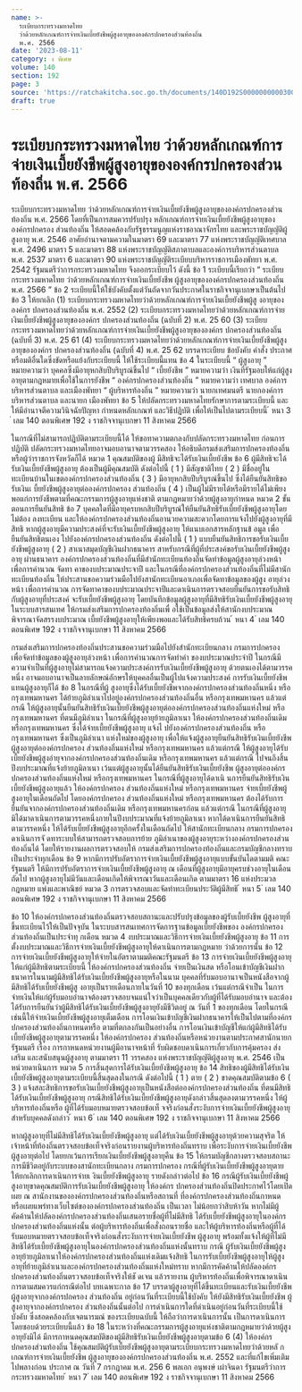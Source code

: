 ```yaml
---
name: >-
  ระเบียบกระทรวงมหาดไทย
  ว่าด้วยหลักเกณฑ์การจ่ายเงินเบี้ยยังชีพผู้สูงอายุขององค์กรปกครองส่วนท้องถิ่น 
  พ.ศ. 2566
date: '2023-08-11'
category: ง พิเศษ
volume: 140
section: 192
page: 3
source: 'https://ratchakitcha.soc.go.th/documents/140D192S0000000000300.pdf'
draft: true
---
```


# ระเบียบกระทรวงมหาดไทย ว่าด้วยหลักเกณฑ์การจ่ายเงินเบี้ยยังชีพผู้สูงอายุขององค์กรปกครองส่วนท้องถิ่น  พ.ศ. 2566

ระเบียบกระทรวงมหาดไทย ว่าด้วยหลักเกณฑ์การจ่ายเงินเบี้ยยังชีพผู้สูงอายุขององค์กรปกครองส่วนท้องถิ่น พ.ศ. 2566 โดยที่เป็นการสมควรปรับปรุง หลักเกณฑ์การจ่ายเงินเบี้ยยังชีพผู้สูงอายุขององค์กรปกครอง ส่วนท้องถิ่น ให้สอดคล้องกับรัฐธรรมนูญแห่งราชอาณาจักรไทย และพระราชบัญญัติผู้สูงอายุ พ.ศ. 2546 อาศัยอำนาจตามความในมาตรา 69 และมาตรา 77 แห่งพระราชบัญญัติเทศบาล พ.ศ. 2496 มาตรา 5 และมาตรา 88 แห่งพระราชบัญญัติสภาตาบลและองค์การบริหารส่วนตาบล พ.ศ. 2537 มาตรา 6 และมาตรา 90 แห่งพระราชบัญญัติระเบียบบริหารราชการเมืองพัทยา พ.ศ. 2542 รัฐมนตรีว่าการกระทรวงมหาดไทย จึงออกระเบียบไว้ ดังนี้ ข้อ 1 ระเบียบนี้เรียกว่า “ ระเบียบกระทรวงมหาดไทย ว่าด้วยหลักเกณฑ์การจ่ายเงินเบี้ยยังชีพ ผู้สูงอายุขององค์กรปกครองส่วนท้องถิ่น พ.ศ. 2566 ” ข้อ 2 ระเบียบนี้ให้ใช้บังคับตั้งแต่วันถัดจากวันประกาศในราชกิจจานุเบกษาเป็นต้นไป ข้อ 3 ให้ยกเลิก (1) ระเบียบกระทรวงมหาดไทยว่าด้วยหลักเกณฑ์การจ่ายเงินเบี้ยยังชีพผู้สู งอายุขององค์กร ปกครองส่วนท้องถิ่น พ.ศ. 2552 (2) ระเบียบกระทรวงมหาดไทยว่าด้วยหลักเกณฑ์การจ่ายเงินเบี้ยยังชีพผู้สูงอายุขององค์กร ปกครองส่วนท้องถิ่น (ฉบับที่ 2) พ.ศ. 25 60 (3) ระเบียบกระทรวงมหาดไทยว่าด้วยหลักเกณฑ์การจ่ายเงินเบี้ยยังชีพผู้สูงอายุขององค์กร ปกครองส่วนท้องถิ่น (ฉบับที่ 3) พ.ศ. 25 61 (4) ระเบียบกระทรวงมหาดไทยว่าด้วยหลักเกณฑ์การจ่ายเงินเบี้ยยังชีพผู้สูงอายุขององค์กร ปกครองส่วนท้องถิ่น (ฉบับที่ 4) พ.ศ. 25 62 บรรดาระเบียบ ข้อบังคับ คำสั่ง ประกาศ หรือมติอื่นใดซึ่งขัดหรือแย้งกับระเบียบนี้ ให้ใช้ระเบียบนี้แทน ข้อ 4 ในระเบียบนี้ “ ผู้สูงอายุ ” หมายความว่า บุคคลซึ่งมีอายุหกสิบปีบริบูรณ์ขึ้นไป “ เบี้ยยังชีพ ” หมายความว่า เงินที่รัฐมอบให้แก่ผู้สูงอายุตามกฎหมายเพื่อใช้ในการยังชีพ “ องค์กรปกครองส่วนท้องถิ่น ” หมายความว่า เทศบาล องค์การบริหารส่วนตาบล และเมืองพัทยา “ ผู้บริหารท้องถิ่น ” หมายความว่า นายกเทศมนตรี นายกองค์การบริหารส่วนตาบล และนายก เมืองพัทยา ข้อ 5 ให้ปลัดกระทรวงมหาดไทยรักษาการตามระเบียบนี้ และให้มีอำนาจตีความวินิจฉัยปัญหา กำหนดหลักเกณฑ์ และวิธีปฏิบัติ เพื่อให้เป็นไปตามระเบียบนี้ ้ หนา 3 ่ เลม 140 ตอนพิเศษ 192 ง ราชกิจจานุเบกษา 11 สิงหาคม 2566

ในกรณีที่ไม่สามารถปฏิบัติตามระเบียบนี้ได้ ให้ขอทาความตกลงกับปลัดกระทรวงมหาดไทย ก่อนการปฏิบัติ ปลัดกระทรวงมหาดไทยอาจมอบอานาจตามวรรคสอง ให้อธิบดีกรมส่งเสริมการปกครองท้องถิ่น หรือผู้ว่าราชการจังหวัดก็ได้ หมวด 1 คุณสมบัติของผู้ มีสิทธิจะได้รับเงินเบี้ยยังชีพ ข้อ 6 ผู้มีสิทธิจะได้รับเงินเบี้ยยังชีพผู้สูงอายุ ต้องเป็นผู้มีคุณสมบัติ ดังต่อไปนี้ ( 1 ) มีสัญชาติไทย ( 2 ) มีชื่ออยู่ในทะเบียนบ้านในเขตองค์กรปกครองส่วนท้องถิ่น ( 3 ) มีอายุหกสิบปีบริบูรณ์ขึ้นไป ซึ่งได้ยืนยันสิทธิขอรับเงินเ บี้ยยังชีพผู้สูงอายุต่อองค์กรปกครอง ส่วนท้องถิ่น ( 4 ) เป็นผู้ไม่มีรายได้หรือมีรายได้ไม่เพียงพอแก่การยังชีพตามที่คณะกรรมการผู้สูงอายุแห่งชาติ ตามกฎหมายว่าด้วยผู้สูงอายุกำหนด หมวด 2 ขั้นตอนการยืนยันสิทธิ ข้อ 7 บุคคลใดที่มีอายุครบหกสิบปีบริบูรณ์ให้ยืนยันสิทธิรับเบี้ยยังชีพผู้สูงอายุโดยไม่ต้อง ลงทะเบียน และให้องค์กรปกครองส่วนท้องถิ่นอานวยความสะดวกโดยการแจ้งไปยังผู้สูงอายุที่มีสิทธิ หากผู้สูงอายุมีความประสงค์ที่จะรับเงินเบี้ยยังชีพผู้สูงอายุ ให้แนบเอกสารหลักฐานข้ อมูล เพื่อยืนยันสิทธิตนเอง ไปยังองค์กรปกครองส่วนท้องถิ่น ดังต่อไปนี้ ( 1 ) แบบยืนยันสิทธิการขอรับเงินเบี้ยยังชีพผู้สูงอายุ ( 2 ) สาเนาสมุดบัญชีเงินฝากธนาคาร สาหรับกรณีที่ผู้ที่ประสงค์ขอรับเงินเบี้ยยังชีพผู้สูงอายุ ผ่านธนาคาร องค์กรปกครองส่วนท้องถิ่นที่มีสำนักทะเบียนท้องถิ่นจัดทำข้อมูลผู้สูงอายุล่วงหน้า เพื่อการคำนวณ จัดทา คาของบประมาณประจาปี และในกรณีที่องค์กรปกครองส่วนท้องถิ่นที่ไม่มีสานักทะเบียนท้องถิ่น ให้ประสานขอความร่วมมือไปยังสานักทะเบียนอาเภอเพื่อจัดทาข้อมูลของผู้สูง อายุล่วงหน้า เพื่อการคำนวณ การจัดทาคาของบประมาณประจาปีและดาเนินการตรวจสอบยืนยันการขอรับสิทธิกับผู้สูงอายุที่ประสงค์ จะรับเบี้ยยังชีพผู้สูงอายุ โดยบันทึกข้อมูลผู้สูงอายุที่มีสิทธิรับเงินเบี้ยยังชีพผู้สูงอายุในระบบสารสนเทศ ให้กรมส่งเสริมการปกครองท้องถิ่นเพื่ อใช้เป็นข้อมูลส่งให้สานักงบประมาณพิจารณาจัดสรรงบประมาณ เบี้ยยังชีพผู้สูงอายุให้เพียงพอและได้รับสิทธิครบถ้วน ้ หนา 4 ่ เลม 140 ตอนพิเศษ 192 ง ราชกิจจานุเบกษา 11 สิงหาคม 2566

กรมส่งเสริมการปกครองท้องถิ่นประสานขอความร่วมมือไปยังสำนักทะเบียนกลาง กรมการปกครอง เพื่อจัดทำข้อมูลของผู้สูงอายุล่วงหน้า เพื่อการคำนวณการจัดทำคำ ของบประมาณประจำปี ในกรณีมีความจำเป็นที่ผู้สูงอายุไม่สามารถแจ้งความประสงค์การรับเงินเบี้ยยังชีพผู้สูงอายุ ด้วยตนเองได้ตามวรรคหนึ่ง อาจมอบอานาจเป็นลายลักษณ์อักษรให้บุคคลอื่นเป็นผู้ไปแจ้งความประสงค์ การรับเงินเบี้ยยังชีพแทนผู้สูงอายุก็ได้ ข้อ 8 ในกรณีที่ผู้ สูงอายุซึ่งได้รับเบี้ยยังชีพจากองค์กรปกครองส่วนท้องถิ่นหนึ่ง หรือ กรุงเทพมหานคร ได้ย้ายภูมิลำเนาไปอยู่องค์กรปกครองส่วนท้องถิ่นอื่น หรือกรุงเทพมหานคร แล้วแต่กรณี ให้ผู้สูงอายุนั้นยืนยันสิทธิรับเงินเบี้ยยังชีพผู้สูงอายุต่อองค์กรปกครองส่วนท้องถิ่นแห่งใหม่ หรือกรุงเทพมหานคร ที่ตนมีภูมิลำเนา ในกรณีที่ผู้สูงอายุย้ายภูมิลาเนา ให้องค์กรปกครองส่วนท้องถิ่นเดิม หรือกรุงเทพมหานคร ซึ่งได้จ่ายเบี้ยยังชีพผู้สูงอายุ แจ้งไ ปยังองค์กรปกครองส่วนท้องถิ่น หรือกรุงเทพมหานคร ซึ่งเป็นภูมิลำเนา แห่งใหม่ของผู้สูงอายุ เพื่อให้แจ้งผู้สูงอายุยืนยันสิทธิรับเงินเบี้ยยังชีพผู้สูงอายุต่อองค์กรปกครอง ส่วนท้องถิ่นแห่งใหม่ หรือกรุงเทพมหานคร แล้วแต่กรณี ให้ผู้สูงอายุได้รับเบี้ยยังชีพผู้สูงอำยุจากองค์กรปกครองส่วนท้องถิ่นเดิม หรือกรุงเทพมหานคร แล้วแต่กรณี ไปจนถึงสิ้นปีงบประมาณที่แจ้งย้ายภูมิลาเนา เว้นแต่ผู้สูงอายุนั้นได้ยืนยันสิทธิรับเงินเบี้ยยังชีพ ผู้สูงอายุต่อองค์กรปกครองส่วนท้องถิ่นแห่งใหม่ หรือกรุงเทพมหานคร ในกรณีที่ผู้สูงอายุได้ดาเนิ นการยืนยันสิทธิรับเงินเบี้ยยังชีพผู้สูงอายุแล้ว ให้องค์กรปกครอง ส่วนท้องถิ่นแห่งใหม่ หรือกรุงเทพมหานคร จ่ายเบี้ยยังชีพผู้สูงอายุในเดือนถัดไป โดยองค์กรปกครอง ส่วนท้องถิ่นแห่งใหม่ หรือกรุงเทพมหานคร ต้องได้รับการยืนยันจากองค์กรปกครองส่วนท้องถิ่นเดิม หรือกรุงเทพมหานครก่อน แล้วแต่กรณี ในกรณีที่ผู้สูงอายุมิได้มาดาเนินการตามวรรคหนึ่งภายในปีงบประมาณที่แจ้งย้ายภูมิลาเนา หากได้ดาเนินการยืนยันสิทธิตามวรรคหนึ่ง ให้ได้รับเบี้ยยังชีพผู้สูงอายุอีกครั้งในเดือนถัดไป ให้สานักทะเบียนกลาง กรมการปกครอง ดาเนินการจั ดทาระบบให้สามารถตรวจสอบการย้าย ภูมิลำเนาของผู้สูงอายุระหว่างองค์กรปกครองส่วนท้องถิ่นได้ โดยให้รายงานผลการตรวจสอบให้ กรมส่งเสริมการปกครองท้องถิ่นและกรมบัญชีกลางทราบ เป็นประจำทุกเดือน ข้อ 9 หากมีการปรับอัตราการจ่ายเงินเบี้ยยังชีพผู้สูงอายุแบบขั้นบันไดตามมติ คณะรัฐมนตรี ให้มีการปรับอัตราการจ่ายเงินเบี้ยยังชีพผู้สูงอายุ ณ เดือนที่ผู้สูงอายุมีอายุครบช่วงอายุในเดือนถัดไป หากผู้สูงอายุไม่มีวันและเดือนเกิดให้พิจารณาวันและเดือนเกิด ตามมาตรา 16 แห่งประมวลกฎหมาย แพ่งและพาณิชย์ หมวด 3 การตรวจสอบและจัดทำทะเบียนประวัติผู้มีสิทธิ ้ หนา 5 ่ เลม 140 ตอนพิเศษ 192 ง ราชกิจจานุเบกษา 11 สิงหาคม 2566

ข้อ 10 ให้องค์กรปกครองส่วนท้องถิ่นตรวจสอบสถานะและปรับปรุงข้อมูลของผู้รับเบี้ยยังชีพ ผู้สูงอายุที่ขึ้นทะเบียนไว้ให้เป็นปัจจุบัน ในระบบสารสนเทศการจัดการฐานข้อมูลเบี้ยยังชีพของ องค์กรปกครองส่วนท้องถิ่นเป็นประจำทุ กเดือน หมวด 4 งบประมาณและวิธีการจ่ายเงินเบี้ยยังชีพผู้สูงอายุ ข้อ 11 การตั้งงบประมาณและวิธีการจ่ายเงินเบี้ยยังชีพผู้สูงอายุให้ดาเนินการตามกฎหมาย ว่าด้วยการนั้น ข้อ 12 การจ่ายเงินเบี้ยยังชีพผู้สูงอายุให้จ่ายในอัตราตามมติคณะรัฐมนตรี ข้อ 13 การจ่ายเงินเบี้ยยังชีพผู้สูงอายุให้แก่ผู้มีสิทธิตามระเบียบนี้ ให้องค์กรปกครองส่วนท้องถิ่น จ่ายเป็นเงินสด หรือโอนเข้าบัญชีเงินฝากธนาคารในนามผู้มีสิทธิได้รับเงินเบี้ยยังชีพผู้สูงอายุหรือในนาม บุคคลที่รับมอบอานาจเป็นหนังสือจากผู้มีสิทธิได้รับเบี้ยยังชีพผู้สู งอายุเป็นรายเดือนภายในวันที่ 10 ของทุกเดือน เว้นแต่กรณีจำเป็น ในการจ่ายเงินให้แก่ผู้รับมอบอำนาจต้องตรวจสอบจนแน่ใจว่าเป็นบุคคลเดียวกับผู้ที่ได้รับมอบอำนาจ และต้องได้รับการยืนยันว่าผู้มีสิทธิได้รับเงินเบี้ยยังชีพผู้สูงอายุยังมีชีวิตอยู่ ณ วันที่ 1 ของทุกเดือน โดยในกรณีเช่นนี้ให้จ่ายเงินเบี้ยยังชีพผู้สูงอายุเต็มเดือน การโอนเงินเข้าบัญชีเงินฝากธนาคารให้เป็นไปตามที่องค์กรปกครองส่วนท้องถิ่นกาหนดหรือ ตามที่ตกลงกันเป็นอย่างอื่น การโอนเงินเข้าบัญชีให้แก่ผู้มีสิทธิได้รับเบี้ยยังชีพผู้สูงอายุตามวรรคหนึ่ง ให้องค์กรปกครอง ส่วนท้องถิ่นหรือหน่วยงานตามประกาศสานักนายกรัฐมนตรี เรื่อง การกาหนดหน่วยงานผู้มีอานาจหน้าที่ รับผิดชอบดาเนินการเกี่ยวกับการคุ้มครอง ส่งเสริม และสนับสนุนผู้สูงอายุ ตามมาตรา 11 วรรคสอง แห่งพระราชบัญญัติผู้สูงอายุ พ.ศ. 2546 เป็นหน่วยดาเนินการ หมวด 5 การสิ้นสุดการได้รับเงินเบี้ยยังชีพผู้สูงอายุ ข้อ 14 สิทธิของผู้มีสิทธิได้รับเงินเบี้ยยังชีพผู้สูงอายุตามระเบียบนี้สิ้นสุดลงในกรณี ดังต่อไปนี้ ( 1 ) ตาย ( 2 ) ขาดคุณสมบัติตามข้อ 6 ( 3 ) แจ้งสละสิทธิการขอรับเงินเบี้ยยังชีพผู้สูงอายุเป็นหนังสือต่อองค์กรปกครองส่วนท้องถิ่น ที่ตนมีสิทธิได้รับเงินเบี้ยยังชีพผู้สูงอายุ กรณีสิทธิได้รับเงินเบี้ยยังชีพผู้สูงอายุดังกล่าวสิ้นสุดลงตามวรรคหนึ่ง ให้ผู้บริหารท้องถิ่นหรือ ผู้ที่ได้รับมอบหมายตรวจสอบข้อเท็ จจริงก่อนสั่งระงับการจ่ายเงินเบี้ยยังชีพผู้สูงอายุสำหรับบุคคลดังกล่าว ้ หนา 6 ่ เลม 140 ตอนพิเศษ 192 ง ราชกิจจานุเบกษา 11 สิงหาคม 2566

หากผู้สูงอายุที่ไม่มีสิทธิได้รับเงินเบี้ยยังชีพผู้สูงอายุ แต่ได้รับเงินเบี้ยยังชีพผู้สูงอายุด้วยความสุจริต ให้เจ้าหน้าที่ท้องถิ่นตรวจสอบข้อเท็จจริงก่อนรายงานผู้บริหารท้องถิ่นทราบ เพื่อระงับการจ่ายเงินเบี้ยยังชีพ ผู้สูงอายุต่อไป โดยยกเว้นการเรียกเงินเบี้ยยังชีพผู้สูงอายุคืน ข้อ 15 ให้กรมบัญชีกลางตรวจสอบสถานะการมีชีวิตอยู่กับระบบของสานักทะเบียนกลาง กรมการปกครอง กรณีที่ผู้รับเงินเบี้ยยังชีพผู้สูงอายุตาย ให้ยกเลิกการดาเนินการจ่ายเ งินเบี้ยยังชีพผู้สูงอายุ รายดังกล่าวต่อไป ข้อ 16 กรณีผู้รับเงินเบี้ยยังชีพผู้สูงอายุขาดคุณสมบัติการรับเงินเบี้ยยังชีพผู้สูงอายุ ให้องค์กร ปกครองส่วนท้องถิ่นปิดประกาศไว้โดยเปิดเผย ณ สานักงานขององค์กรปกครองส่วนท้องถิ่นหรือสถานที่ ที่องค์กรปกครองส่วนท้องถิ่นกาหนด หรือเผยแพร่ทางเว็บไซต์ขององค์กรปกครองส่วนท้องถิ่น เป็นเวลา ไม่น้อยกว่าสิบห้าวัน หากไม่มีผู้คัดค้านให้ปลัดองค์กรปกครองส่วนท้องถิ่นเสนอรายชื่อผู้ที่ไม่มีสิทธิ ได้รับเบี้ยยังชีพผู้สูงอายุในองค์กรปกครองส่วนท้องถิ่นแห่งนั้น ต่อผู้บริหารท้องถิ่นเพื่อสั่งถอนรายชื่อ และให้ผู้บริหารท้องถิ่นหรือผู้ที่ได้รับมอบหมายตรวจสอบข้อเท็จจริงก่อนสั่งระงับการจ่ายเงินเบี้ยยังชีพ ผู้สูงอายุ พร้อมทั้งแจ้งให้ผู้ที่ไม่มีสิทธิได้รับเบี้ยยังชีพผู้สูงอายุในองค์กรปกครองส่วนท้องถิ่นแห่งนั้นทราบ กรณี ผู้รับเงินเบี้ยยังชีพผู้สูงอายุย้ายภูมิลาเนาให้องค์กรปกครองส่วนท้องถิ่นแห่งเดิมแจ้งสิทธิ ในการรับเบี้ยยังชีพผู้สูงอายุให้ผู้สูงอายุที่ย้ายภูมิลำเนาและองค์กรปกครองส่วนท้องถิ่นแห่งใหม่ทราบ หากมีการคัดค้านให้ปลัดองค์กรปกครองส่วนท้องถิ่นตรวจสอบข้อเท็จจริงให้ชั ดเจน แล้วรายงาน ผู้บริหารท้องถิ่นเพื่อพิจารณาดาเนินการตามสมควรแก่กรณีต่อไป บทเฉพาะกาล ข้อ 17 บรรดาผู้สูงอายุที่ได้ขึ้นทะเบียนและรับเงินเบี้ยยังชีพผู้สูงอายุจากองค์กรปกครอง ส่วนท้องถิ่น อยู่ก่อนวันที่ระเบียบนี้ใช้บังคับ ให้ยังมีสิทธิรับเงินเบี้ยยังชีพ ผู้สูงอายุจากองค์กรปกครอง ส่วนท้องถิ่นนั้นต่อไป การดำเนินการใดที่ดำเนินอยู่ก่อนวันที่ระเบียบนี้ใช้บังคับ ซึ่งสอดคล้องกับเจตนารมณ์ ของระเบียบฉบับนี้ ให้ถือว่าการดาเนินการนั้น เป็นการดาเนินการโดยชอบด้วยระเบียบนี้แล้ว ข้อ 18 ในระหว่างที่คณะกรรมการผู้สูงอายุแห่งชาติตามกฎหมายว่าด้วยผู้สูงอายุยังมิได้ มีการกาหนดคุณสมบัติของผู้มีสิทธิรับเงินเบี้ยยังชีพผู้สูงอายุตามข้อ 6 (4) ให้องค์กรปกครองส่วนท้องถิ่น ใช้คุณสมบัติผู้รับเบี้ยยังชีพผู้สูงอายุตามระเบียบกระทรวงมหาดไทยว่าด้วยหลั กเกณฑ์การจ่ายเงินเบี้ยยังชีพ ผู้สูงอายุขององค์กรปกครองส่วนท้องถิ่น พ.ศ. 2552 และที่แก้ไขเพิ่มเติมไปพลางก่อน ประกาศ ณ วันที่ 7 กรกฎาคม พ.ศ. 256 6 พลเอก อนุพงษ์ เผ่าจินดา รัฐมนตรีว่าการกระทรวงมหาดไทย ้ หนา 7 ่ เลม 140 ตอนพิเศษ 192 ง ราชกิจจานุเบกษา 11 สิงหาคม 2566
